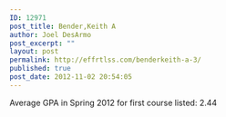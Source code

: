 ```yaml
---
ID: 12971
post_title: Bender,Keith A
author: Joel DesArmo
post_excerpt: ""
layout: post
permalink: http://effrtlss.com/benderkeith-a-3/
published: true
post_date: 2012-11-02 20:54:05
---
```

<p>Average GPA in Spring 2012 for first course listed: 2.44</p>